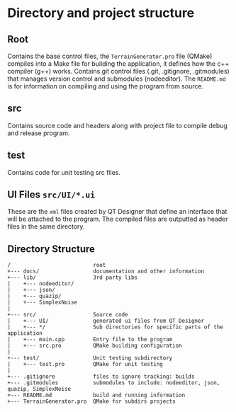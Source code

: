 # Directory and project structure

## Root

Contains the base control files, the `TerrainGenerator.pro` file (QMake) compiles into a Make file for building the application, it defines how the c++ compiler (g++) works. Contains git control files (.git, .gitignore, .gitmodules) that manages version control and submodules (nodeeditor). The `README.md` is for information on compiling and using the program from source.

## src

Contains source code and headers along with project file to compile debug and release program.

## test

Contains code for unit testing src files.

## UI Files `src/UI/*.ui`

These are the `xml` files created by QT Designer that define an interface that will be attached to the program. The compiled files are outputted as header files in the same directory.

## Directory Structure

```
/                          root
+--- docs/                 documentation and other information
+--- lib/                  3rd party libs
|    +--- nodeeditor/
|    +--- json/
|    +--- quazip/
|    +--- SimplexNoise
|
+--- src/                  Source code
|    +--- UI/              generated ui files from QT Designer
|    +--- */               Sub directories for specific parts of the application
|    +--- main.cpp         Entry file to the program
|    +--- src.pro          QMake building configuration
|
+--- test/                 Unit testing subdirectory
|    +--- test.pro         QMake for unit testing
|
+--- .gitignore            files to ignore tracking: builds
+--- .gitmodules           submodules to include: nodeeditor, json, quazip, SimplexNoise
+--- README.md             build and running information
+--- TerrainGenerator.pro  QMake for subdirs projects
```
